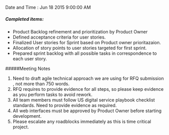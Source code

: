 Date and Time : Jun 18 2015  9:00:00 AM

##### Completed items:
* Product Backlog refinement and prioritization by Product Owner
* Defined acceptance criteria for user stories.
* Finalized User stories for Sprint based on Product owner prioritazaion.
* Allocation of story points to user stories targeted for first sprint. 
* Prepared sprint backlog with all possible tasks in correspondence to each user story. 

#####Meeting Notes
1. Need to draft agile technical approach we are using for RFQ submission , not more than 750 words.
2. RFQ requires to provide evidence for all steps, so please keep evidence as you perform tasks to avoid rework.
3. All team members must follow US digital service playbook checklist standards. Need to provide evidence as required.
4. All web interfaces must be approved by Product Owner before starting development.
5. Please escalate any roadblocks immediately as this is time critical project.
